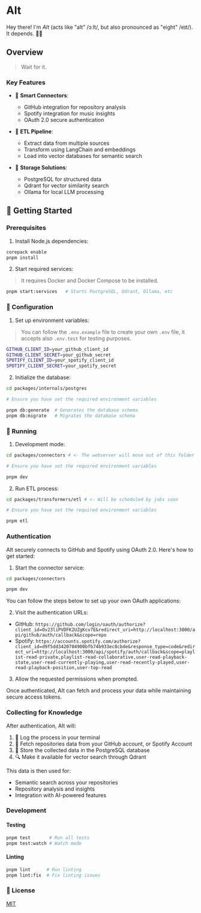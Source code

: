# AIt

Hey there! I'm _AIt_ (acts like "alt" /ɔːlt/, but also pronounced as "eight" /eɪt/). It depends. 🤷‍♂️

## Overview

> Wait for it.

### Key Features

- 🔌 **Smart Connectors**:
  - GitHub integration for repository analysis
  - Spotify integration for music insights
  - OAuth 2.0 secure authentication

- 🔄 **ETL Pipeline**:
  - Extract data from multiple sources
  - Transform using LangChain and embeddings
  - Load into vector databases for semantic search

- 💾 **Storage Solutions**:
  - PostgreSQL for structured data
  - Qdrant for vector similarity search
  - Ollama for local LLM processing

## 🚀 Getting Started

### Prerequisites

1. Install Node.js dependencies:

```bash
corepack enable
pnpm install
```

2. Start required services:
> It requires Docker and Docker Compose to be installed.

```bash
pnpm start:services   # Starts PostgreSQL, Qdrant, Ollama, etc
````

### 🔧 Configuration

1. Set up environment variables:

> You can follow the `.env.example` file to create your own `.env` file, it accepts also `.env.test` for testing purposes.

```bash
GITHUB_CLIENT_ID=your_github_client_id
GITHUB_CLIENT_SECRET=your_github_secret
SPOTIFY_CLIENT_ID=your_spotify_client_id
SPOTIFY_CLIENT_SECRET=your_spotify_secret
```

2. Initialize the database:

```bash
cd packages/internals/postgres

# Ensure you have set the required environment variables

pnpm db:generate  # Generates the database schema
pnpm db:migrate   # Migrates the database schema
```

### 🏃 Running

1. Development mode:

```bash
cd packages/connectors # <- The webserver will move out of this folder soon

# Ensure you have set the required environment variables

pnpm dev
```

2. Run ETL process:

```bash
cd packages/transformers/etl # <- Will be scheduled by jobs soon

# Ensure you have set the required environment variables

pnpm etl
```

### Authentication

AIt securely connects to GitHub and Spotify using OAuth 2.0. Here's how to get started:

1. Start the connector service:

```bash
cd packages/connectors

pnpm dev
```

You can follow the steps below to set up your own OAuth applications:

2. Visit the authentication URLs:
  - GitHub: `https://github.com/login/oauth/authorize?client_id=Ov23liPVDFK2UZgKcv7E&redirect_uri=http://localhost:3000/api/github/auth/callback&scope=repo`
  - Spotify: `https://accounts.spotify.com/authorize?client_id=d9f5dd3420704900bfb74b933ec8cbde&response_type=code&redirect_uri=http://localhost:3000/api/spotify/auth/callback&scope=playlist-read-private,playlist-read-collaborative,user-read-playback-state,user-read-currently-playing,user-read-recently-played,user-read-playback-position,user-top-read`
3. Allow the requested permissions when prompted.

Once authenticated, AIt can fetch and process your data while maintaining secure access tokens.

### Collecting for Knowledge

After authentication, AIt will:
1. 📝 Log the process in your terminal
2. 📡 Fetch repositories data from your GitHub account, or Spotify Account
3. 💾 Store the collected data in the PostgreSQL database
4. 🔍 Make it available for vector search through Qdrant

This data is then used for:
- Semantic search across your repositories
- Repository analysis and insights
- Integration with AI-powered features

### Development

#### Testing

```bash
pnpm test       # Run all tests
pnpm test:watch # Watch mode
```

#### Linting

```bash
pnpm lint      # Run linting
pnpm lint:fix  # Fix linting issues
```

### 📝 License

[MIT](LICENSE)
